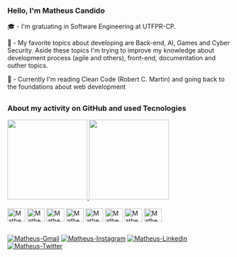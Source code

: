 ### Hello, I'm Matheus Candido
🎓 - I'm gratuating in Software Engineering at UTFPR-CP.

🚀 - My favorite topics about developing are Back-end, AI, Games and Cyber Security. Aside these topics I'm trying to improve my knowledge about development process (agile and others), front-end, documentation and outher topics.

📗 - Currently I'm reading Clean Code (Robert C. Martin) and going back to the foundations about web development

##

### About my activity on GitHub and used Tecnologies

<div>
  <a href="https://github.com/MatheusCandidoo">
  <img height="180em" src="https://github-readme-stats.vercel.app/api?username=matheuscandidoo&show_icons=true&theme=tokyonight&include_all_commits=true%count_private=true"/>
  <img height="180em" src="https://github-readme-stats.vercel.app/api/top-langs/?username=MatheusCandidoo&layout=compact&lang_count=16&theme=tokyonight"/>
    </a>
</div>
  
<div style="display: inline_block"> <br>
  <img align="center" alt="Matheus-Java" height="30" width="40" src="https://user-images.githubusercontent.com/55760737/154106612-1472a41b-d3eb-4879-bfd6-7646e2889b72.svg">
  <img align="center" alt="Matheus-JS" height="30" width="40" src="https://user-images.githubusercontent.com/55760737/154106963-8d287ac7-397f-4c85-bfae-a8b344c6e0ac.svg">
  <img align="center" alt="Matheus-TS" height="30" width="40" src="https://user-images.githubusercontent.com/55760737/154108803-f7fc6c5e-57c6-4b1a-880c-7843ed881f99.svg">
  <img align="center" alt="Matheus-NodeJS" height="30" width="40" src="https://user-images.githubusercontent.com/55760737/154107259-3cbfac27-c3d1-4c55-a0ff-cd9a1a01662b.svg">
  <img align="center" alt="Matheus-Python" height="30" width="40" src="https://user-images.githubusercontent.com/55760737/154109116-ad960323-130c-44ca-be7d-a87b85dadb93.svg">
  <img align="center" alt="Matheus-Django" height="30" width="40" src="https://user-images.githubusercontent.com/55760737/154111832-dc844579-c111-4605-8776-4cf22f577717.svg">
  <img align="center" alt="Matheus-HTML5" height="30" width="40" src="https://user-images.githubusercontent.com/55760737/154109334-0b573976-4772-44ce-a8d0-8824d9887791.svg">
  <img align="center" alt="Matheus-CSS3" height="30" width="40" src="https://user-images.githubusercontent.com/55760737/154111481-0ae1f4da-6b74-4926-9f5f-c7df32a1107a.svg">
                                          
</div>

##  

<div>
  <a href="mailto:oliveiracandidomatheus@gmail.com"> <img src="https://img.shields.io/badge/Gmail-D14836?style=for-the-badge&logo=gmail&logoColor=white" alt="Matheus-Gmail"></a>
  <a href="https://instagram.com/candao.ma"> <img src="https://img.shields.io/badge/Instagram-E4405F?style=for-the-badge&logo=instagram&logoColor=white" alt="Matheus-Instagram"></a>
  <a href="https://www.linkedin.com/in/candidoo/"> <img src="https://img.shields.io/badge/LinkedIn-0077B5?style=for-the-badge&logo=linkedin&logoColor=white" alt="Matheus-Linkedin"></a>
  <a href="https://twitter.com/candao_ma"> <img src="https://img.shields.io/badge/Twitter-1DA1F2?style=for-the-badge&logo=twitter&logoColor=white" alt="Matheus-Twitter"></a>
</div>  
  
  
<!--
**MatheusCandidoo/MatheusCandidoo** is a ✨ _special_ ✨ repository because its `README.md` (this file) appears on your GitHub profile.

Here are some ideas to get you started:

- 🔭 I’m currently working on ...
- 🌱 I’m currently learning ...
- 👯 I’m looking to collaborate on ...
- 🤔 I’m looking for help with ...
- 💬 Ask me about ...
- 📫 How to reach me: ...
- 😄 Pronouns: ele/Dele - he/his
- ⚡ Fun fact: ...
-->


